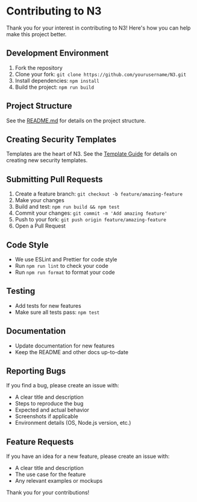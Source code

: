 # Contributing to N3

Thank you for your interest in contributing to N3! Here's how you can help make this project better.

## Development Environment

1. Fork the repository
2. Clone your fork: `git clone https://github.com/yourusername/N3.git`
3. Install dependencies: `npm install`
4. Build the project: `npm run build`

## Project Structure

See the [README.md](./README.md) for details on the project structure.

## Creating Security Templates

Templates are the heart of N3. See the [Template Guide](./packages/core/templates/README.md) for details on creating new security templates.

## Submitting Pull Requests

1. Create a feature branch: `git checkout -b feature/amazing-feature`
2. Make your changes
3. Build and test: `npm run build && npm test`
4. Commit your changes: `git commit -m 'Add amazing feature'`
5. Push to your fork: `git push origin feature/amazing-feature`
6. Open a Pull Request

## Code Style

- We use ESLint and Prettier for code style
- Run `npm run lint` to check your code
- Run `npm run format` to format your code

## Testing

- Add tests for new features
- Make sure all tests pass: `npm test`

## Documentation

- Update documentation for new features
- Keep the README and other docs up-to-date

## Reporting Bugs

If you find a bug, please create an issue with:
- A clear title and description
- Steps to reproduce the bug
- Expected and actual behavior
- Screenshots if applicable
- Environment details (OS, Node.js version, etc.)

## Feature Requests

If you have an idea for a new feature, please create an issue with:
- A clear title and description
- The use case for the feature
- Any relevant examples or mockups

Thank you for your contributions!